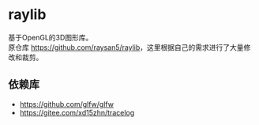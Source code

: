 # raylib
基于OpenGL的3D图形库。  
原仓库 <https://github.com/raysan5/raylib>，这里根据自己的需求进行了大量修改和裁剪。  

## 依赖库
- <https://github.com/glfw/glfw>
- <https://gitee.com/xd15zhn/tracelog>

## 

